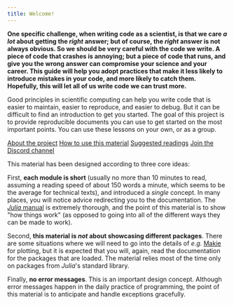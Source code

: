 ```yaml
---
title: Welcome!
---
```


**One specific challenge, when writing code as a scientist, is that we care *a
lot* about getting the *right* answer; but of course, the *right* answer is
not always obvious. So we should be very careful with the code we write. A
piece of code that crashes is annoying; but a piece of code that runs, and
give you the wrong answer can compromise your science and your career. This
guide will help you adopt practices that make it less likely to introduce
mistakes in your code, and more likely to catch them. Hopefully, this will let
all of us write code we can trust more.**

Good principles in scientific computing can help you write code that is easier
to maintain, easier to reproduce, and easier to debug. But it can be difficult
to find an introduction to get you started. The goal of this project is to
provide reproducible documents you can use to get started on the most important
points. You can use these lessons on your own, or as a group.

<div class="main-links">
    <span>
        <i class="fa-solid fa-question"></i>
        <a href="about" title="About the project">About the project</a>
    </span>
    <span>
        <i class="fa-solid fa-screwdriver-wrench"></i>
        <a href="howto" title="How to use this material">How to use this material</a>
    </span>
    <span>
        <i class="fa-solid fa-book"></i>
        <a href="readinglist" title="Suggested readings">Suggested readings</a>
    </span>
    <span>
        <i class="fa-brands fa-discord"></i>
        <a href="https://discord.gg/Ak2pK3yG9M" target="_blank" title="Join the Discord channel">Join the Discord channel</a>
    </span>
</div>

This material has been designed according to three core ideas:

First, **each module is short** (usually no more than 10 minutes to read,
assuming a reading speed of about 150 words a minute, which seems to be the
average for technical texts), and introduced a *single* concept. In many places,
you will notice advice redirecting you to the documentation. The [*Julia*
manual](https://docs.julialang.org/en/v1/) is extremely thorough, and the point
of this material is to show "how things work" (as opposed to going into all of
the different ways they can be made to work).

Second, **this material is *not* about showcasing different packages**. There
are some situations where we will need to go into the details of *e.g.*
<span class='package'><a href='https://juliapackages.com/p/Makie' target='_blank'>Makie</a></span> for plotting, but it is expected that you will, again, read the
documentation for the packages that are loaded. The material relies most of
the time only on packages from *Julia*'s standard library.

Finally, **no error messages**. This is an important design concept. Although
error messages happen in the daily practice of programming, the point of this
material is to anticipate and handle exceptions gracefully.

